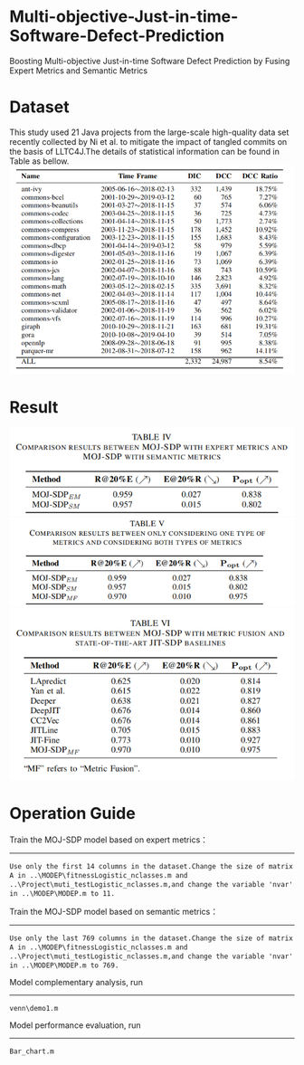 # Multi-objective-Just-in-time-Software-Defect-Prediction


Boosting Multi-objective Just-in-time Software Defect Prediction by Fusing Expert Metrics and Semantic Metrics




Dataset
========
This study used 21 Java projects from the large-scale high-quality data set recently collected by Ni et al. to mitigate the impact of tangled commits on the basis of LLTC4J.The details of statistical information  can be found in Table as bellow.
![image](IMG/2.png)

Result
=============
![image](IMG/rq1.png)
![image](IMG/rq24.png)
![image](IMG/rq3.png)


Operation Guide
===================
Train the MOJ-SDP model based on expert metrics：<br>
_________
    Use only the first 14 columns in the dataset.Change the size of matrix A in ..\MODEP\fitnessLogistic_nclasses.m and ..\Project\muti_testLogistic_nclasses.m,and change the variable 'nvar' in ..\MODEP\MODEP.m to 11.
Train the MOJ-SDP model based on semantic metrics：<br>
__________
    Use only the last 769 columns in the dataset.Change the size of matrix A in ..\MODEP\fitnessLogistic_nclasses.m and ..\Project\muti_testLogistic_nclasses.m,and change the variable 'nvar' in ..\MODEP\MODEP.m to 769.

Model complementary analysis, run<br>
____________
    venn\demo1.m
Model performance evaluation, run<br>
____________
    Bar_chart.m
    
